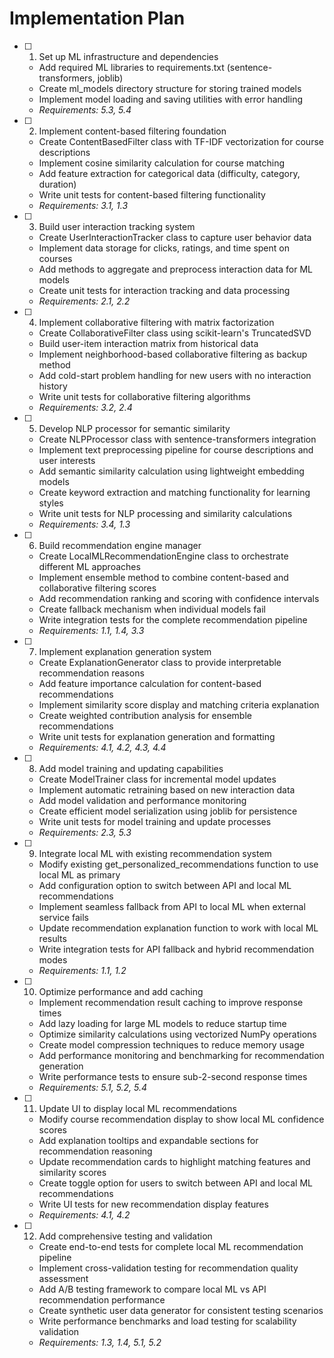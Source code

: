 # Implementation Plan

- [ ] 1. Set up ML infrastructure and dependencies
  - Add required ML libraries to requirements.txt (sentence-transformers, joblib)
  - Create ml_models directory structure for storing trained models
  - Implement model loading and saving utilities with error handling
  - _Requirements: 5.3, 5.4_

- [ ] 2. Implement content-based filtering foundation
  - Create ContentBasedFilter class with TF-IDF vectorization for course descriptions
  - Implement cosine similarity calculation for course matching
  - Add feature extraction for categorical data (difficulty, category, duration)
  - Write unit tests for content-based filtering functionality
  - _Requirements: 3.1, 1.3_

- [ ] 3. Build user interaction tracking system
  - Create UserInteractionTracker class to capture user behavior data
  - Implement data storage for clicks, ratings, and time spent on courses
  - Add methods to aggregate and preprocess interaction data for ML models
  - Create unit tests for interaction tracking and data processing
  - _Requirements: 2.1, 2.2_

- [ ] 4. Implement collaborative filtering with matrix factorization
  - Create CollaborativeFilter class using scikit-learn's TruncatedSVD
  - Build user-item interaction matrix from historical data
  - Implement neighborhood-based collaborative filtering as backup method
  - Add cold-start problem handling for new users with no interaction history
  - Write unit tests for collaborative filtering algorithms
  - _Requirements: 3.2, 2.4_

- [ ] 5. Develop NLP processor for semantic similarity
  - Create NLPProcessor class with sentence-transformers integration
  - Implement text preprocessing pipeline for course descriptions and user interests
  - Add semantic similarity calculation using lightweight embedding models
  - Create keyword extraction and matching functionality for learning styles
  - Write unit tests for NLP processing and similarity calculations
  - _Requirements: 3.4, 1.3_

- [ ] 6. Build recommendation engine manager
  - Create LocalMLRecommendationEngine class to orchestrate different ML approaches
  - Implement ensemble method to combine content-based and collaborative filtering scores
  - Add recommendation ranking and scoring with confidence intervals
  - Create fallback mechanism when individual models fail
  - Write integration tests for the complete recommendation pipeline
  - _Requirements: 1.1, 1.4, 3.3_

- [ ] 7. Implement explanation generation system
  - Create ExplanationGenerator class to provide interpretable recommendation reasons
  - Add feature importance calculation for content-based recommendations
  - Implement similarity score display and matching criteria explanation
  - Create weighted contribution analysis for ensemble recommendations
  - Write unit tests for explanation generation and formatting
  - _Requirements: 4.1, 4.2, 4.3, 4.4_

- [ ] 8. Add model training and updating capabilities
  - Create ModelTrainer class for incremental model updates
  - Implement automatic retraining based on new interaction data
  - Add model validation and performance monitoring
  - Create efficient model serialization using joblib for persistence
  - Write unit tests for model training and update processes
  - _Requirements: 2.3, 5.3_

- [ ] 9. Integrate local ML with existing recommendation system
  - Modify existing get_personalized_recommendations function to use local ML as primary
  - Add configuration option to switch between API and local ML recommendations
  - Implement seamless fallback from API to local ML when external service fails
  - Update recommendation explanation function to work with local ML results
  - Write integration tests for API fallback and hybrid recommendation modes
  - _Requirements: 1.1, 1.2_

- [ ] 10. Optimize performance and add caching
  - Implement recommendation result caching to improve response times
  - Add lazy loading for large ML models to reduce startup time
  - Optimize similarity calculations using vectorized NumPy operations
  - Create model compression techniques to reduce memory usage
  - Add performance monitoring and benchmarking for recommendation generation
  - Write performance tests to ensure sub-2-second response times
  - _Requirements: 5.1, 5.2, 5.4_

- [ ] 11. Update UI to display local ML recommendations
  - Modify course recommendation display to show local ML confidence scores
  - Add explanation tooltips and expandable sections for recommendation reasoning
  - Update recommendation cards to highlight matching features and similarity scores
  - Create toggle option for users to switch between API and local ML recommendations
  - Write UI tests for new recommendation display features
  - _Requirements: 4.1, 4.2_

- [ ] 12. Add comprehensive testing and validation
  - Create end-to-end tests for complete local ML recommendation pipeline
  - Implement cross-validation testing for recommendation quality assessment
  - Add A/B testing framework to compare local ML vs API recommendation performance
  - Create synthetic user data generator for consistent testing scenarios
  - Write performance benchmarks and load testing for scalability validation
  - _Requirements: 1.3, 1.4, 5.1, 5.2_